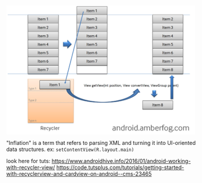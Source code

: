 <img align="top" width="500" src="listview_recycler.jpg" alt="ff" />

"Inflation" is a term that refers to parsing XML and turning it into UI-oriented data structures.
ex: `setContentView(R.layout.main)`


look here for tuts:
https://www.androidhive.info/2016/01/android-working-with-recycler-view/
https://code.tutsplus.com/tutorials/getting-started-with-recyclerview-and-cardview-on-android--cms-23465
